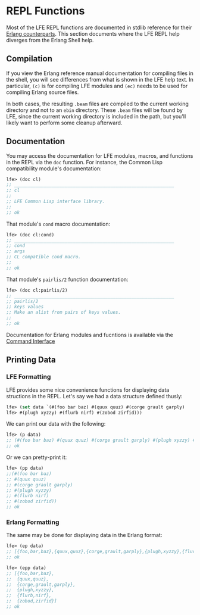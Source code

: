 # REPL Functions

Most of the LFE REPL functions are documented in stdlib reference for their [Erlang counterparts](http://erlang.org/doc/man/c.html). This section documents where the LFE REPL help diverges from the Erlang Shell help.

## Compilation

If you view the Erlang reference manual documentation for compiling files in the shell, you will see differences from what is shown in the LFE help text. In particular, `(c)` is for compiling LFE modules and `(ec)` needs to be used for compiling Erlang source files.

In both cases, the resulting `.beam` files are compiled to the current working directory and not to an `ebin` directory. These `.beam` files will be found by LFE, since the current working directory is included in the path, but you'll likely want to perform some cleanup afterward.

## Documentation

You may access the documentation for LFE modules, macros, and functions in the REPL via the `doc` function. For instance, the Common Lisp compatibility module's documentation:

```lisp
lfe> (doc cl)
;; ____________________________________________________________
;; cl
;;
;; LFE Common Lisp interface library.
;;
;; ok
```

That module's `cond` macro documentation:

```lisp
lfe> (doc cl:cond)
;; ____________________________________________________________
;; cond
;; args
;; CL compatible cond macro.
;;
;; ok
```

That module's `pairlis/2` function documentation:

```lisp
lfe> (doc cl:pairlis/2)
;; ____________________________________________________________
;; pairlis/2
;; keys values
;; Make an alist from pairs of keys values.
;;
;; ok
```

Documentation for Erlang modules and fucntions is available via the [Command Interface](c.html)

## Printing Data

### LFE Formatting

LFE provides some nice convenience functions for displaying data structions in the REPL. Let's say we had a data structure defined thusly:

```lisp
lfe> (set data `(#(foo bar baz) #(quux quuz) #(corge grault garply)
lfe> #(plugh xyzzy) #(flurb nirf) #(zobod zirfid)))
```

We can print our data with the following:

```lisp
lfe> (p data)
;; (#(foo bar baz) #(quux quuz) #(corge grault garply) #(plugh xyzzy) #(flurb nirf) #(zobod zirfid))
;; ok
```

Or we can pretty-print it:

```lisp
lfe> (pp data)
;;(#(foo bar baz)
;; #(quux quuz)
;; #(corge grault garply)
;; #(plugh xyzzy)
;; #(flurb nirf)
;; #(zobod zirfid))
;; ok
```

### Erlang Formatting

The same may be done for displaying data in the Erlang format:

```lisp
lfe> (ep data)
;; [{foo,bar,baz},{quux,quuz},{corge,grault,garply},{plugh,xyzzy},{flurb,nirf},{zobod,zirfid}]
;; ok
```

```lisp
lfe> (epp data)
;; [{foo,bar,baz},
;;  {quux,quuz},
;;  {corge,grault,garply},
;;  {plugh,xyzzy},
;;  {flurb,nirf},
;;  {zobod,zirfid}]
;; ok
```
